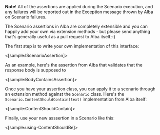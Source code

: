 <!--title: Writing Custom Assertions-->

<div class="alert alert-info"><b>Note!</b> All of the assertions are applied during the Scenario execution, and any
failures will be reported out in the Exception message thrown by Alba on Scenario failures.</div>

The Scenario assertions in Alba are completely extensible and you can happily add your own via extension methods - but
please send anything that's generally useful as a pull request to Alba itself;-)

The first step is to write your own implementation of this interface:

<[sample:IScenarioAssertion]>

As an example, here's the assertion from Alba that validates that the response body is supposed to 

<[sample:BodyContainsAssertion]>

Once you have your assertion class, you can apply it to a scenario through an extension method against the 
`Scenario` class. Here's the `Scenario.ContentShouldContain(text)` implementation from Alba itself:

<[sample:ContentShouldContain]>

Finally, use your new asssertion in a Scenario like this:

<[sample:using-ContentShouldBe]>